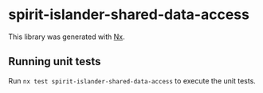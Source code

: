 # spirit-islander-shared-data-access

This library was generated with [Nx](https://nx.dev).

## Running unit tests

Run `nx test spirit-islander-shared-data-access` to execute the unit tests.
